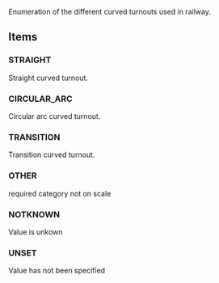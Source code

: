 Enumeration of the different curved turnouts used in railway.

<!-- end of short definition -->


## Items

### STRAIGHT
Straight curved turnout.

### CIRCULAR_ARC
Circular arc curved turnout.

### TRANSITION
Transition curved turnout.

### OTHER
required category not on scale

### NOTKNOWN
Value is unkown

### UNSET
Value has not been specified

